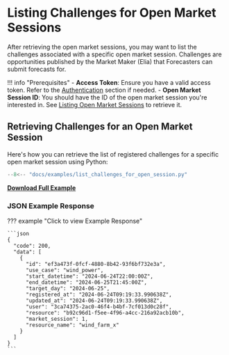 # Listing Challenges for Open Market Sessions

After retrieving the open market sessions, you may want to list the challenges associated with a specific open market session. Challenges are opportunities published by the Market Maker (Elia) that Forecasters can submit forecasts for.

!!! info "Prerequisites"
    - **Access Token**: Ensure you have a valid access token. Refer to the [Authentication](authentication.md) section if needed.
    - **Open Market Session ID**: You should have the ID of the open market session you're interested in. See [Listing Open Market Sessions](listing_open_market_sessions.md) to retrieve it.

## Retrieving Challenges for an Open Market Session

Here's how you can retrieve the list of registered challenges for a specific open market session using Python:

```python title="list_challenges_for_open_session.py"
--8<-- "docs/examples/list_challenges_for_open_session.py"
```

<a href="../examples/list_challenges_for_open_session.py" download="list_challenges_for_open_session.py"><b>Download Full Example</b></a>


### JSON Example Response 
??? example "Click to view Example Response"

    ```json
    {
      "code": 200,
      "data": [
        {
          "id": "ef3a473f-0fcf-4880-8b42-93f6bf732e3a",
          "use_case": "wind_power",
          "start_datetime": "2024-06-24T22:00:00Z",
          "end_datetime": "2024-06-25T21:45:00Z",
          "target_day": "2024-06-25",
          "registered_at": "2024-06-24T09:19:33.990638Z",
          "updated_at": "2024-06-24T09:19:33.990638Z",
          "user": "3ca74375-2ac0-46f4-b4bf-7cf013d0c28f",
          "resource": "b92c96d1-f5ee-4f96-a4cc-216a92acb10b",
          "market_session": 1,
          "resource_name": "wind_farm_x"
        }
      ]
    }
    ```